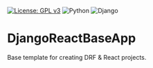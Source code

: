 [![License: GPL v3](https://img.shields.io/badge/License-GPLv3-blue.svg)](https://www.gnu.org/licenses/gpl-3.0)
![Python](https://img.shields.io/badge/python-3.7.4-green.svg)
![Django](https://img.shields.io/badge/django-2.2.4-green.svg)

# DjangoReactBaseApp

Base template for creating DRF & React projects.
